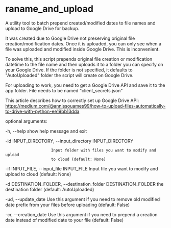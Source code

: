 # raname_and_upload

A utility tool to batch prepend created/modified dates to file names and upload to Google Drive for backup.

It was created due to Google Drive not preserving original file creation/modification dates. Once it is uploaded, you can only see when a file was uploaded and modified inside Google Drive. This is inconvenient. 

To solve this, this script prepends original file creation or modification datetime to the file name and then uploads it to a folder you can specify on your Google Drive. If the folder is not specified, it defaults to "AutoUploaded" folder the script will create on Google Drive. 

For uploading to work, you need to get a Google Drive API and save it to the app folder. File needs to be named "client_secrets.json"

This article describes how to correctly set up Google Drive API: 
https://medium.com/@annissouames99/how-to-upload-files-automatically-to-drive-with-python-ee19bb13dda


optional arguments:

  -h, --help            show help message and exit

  -id INPUT_DIRECTORY, --input_directory INPUT_DIRECTORY

                        Input folder with files you want to modify and upload
                        to cloud (default: None)

  -if INPUT_FILE, --input_file INPUT_FILE
                        Input file you want to modify and upload to cloud
                        (default: None)

  -d DESTINATION_FOLDER, --destination_folder DESTINATION_FOLDER
                        the destination folder (default: AutoUploaded)

  -ud, --update_date    Use this argument if you need to remove old modified
                        date prefix from your files before uploading (default:
                        False)
                        
  -cr, --creation_date  Use this argument if you need to prepend a creation
                        date instead of modified date to your file (default:
                        False)